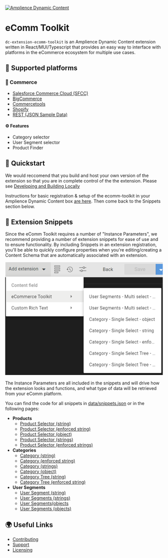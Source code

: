 [![Amplience Dynamic Content](media/header.png)](https://amplience.com/dynamic-content)

# eComm Toolkit

`dc-extension-ecomm-toolkit` is an Amplience Dynamic Content extension written in React/MUI/Typescript that provides an easy way to interface with platforms in the eCommerce ecosystem for multiple use cases.

## 🏢 Supported platforms

### 🛒 Commerce
-   [Salesforce Commerce Cloud (SFCC)](./docs/commerce/sfcc.md)
-   [BigCommerce](./docs/commerce/bigcommerce.md)
-   [Commercetools](./docs/commerce/commercetools.md)
-   [Shopify](./docs/commerce/shopify.md)
-   [REST (JSON Sample Data)](./docs/commerce/rest.md)

#### ⚙️ Features

-   Category selector
-   User Segment selector
-   Product Finder

## 🏁 Quickstart

We would reccomend that you build and host your own version of the extension so that you are in complete control of the the extension. Please see [Developing and Building Locally](./docs/developing%2Bbuilding-locally.md)

Instructions for basic registration & setup of the ecomm-toolkit in your Amplience Dynamic Content box [are here](./docs/extension.md). Then come back to the Snippets section below.

## 🧩 Extension Snippets

Since the eComm Toolkit requires a number of "Instance Parameters", we recommend providing a number of extension snippets for ease of use and to ensure functionality. By including Snippets in an extension registration, you'll be able to quickly configure properties when you're editing/creating a Content Schema that are automatically associated with an extension.

![Extension Snippets](media/ext-snipSelections.png)

The Instance Parameters are all included in the snippets and will drive how the extension looks and functions, and what type of data will be retrieved from your eComm platform.

You can find the code for all snippets in [data/snippets.json](./data/snippets.json) or in the following pages:

- **Products**
  - [Product Selector (string)](./docs/snippets/product-selector-string.md)
  - [Product Selector (enforced string)](./docs/snippets/product-selector-enforced-string.md)
  - [Product Selector (object)](./docs/snippets/product-selector-object.md)
  - [Product Selector (strings)](./docs/snippets/product-selector-strings.md)
  - [Product Selector (enforced strings)](./docs/snippets/product-selector-enforced-strings.md)
- **Categories**
  - [Category (string)](./docs/snippets/category-string.md)
  - [Category (enforced string)](./docs/snippets/category-enforced-string.md)
  - [Category (strings)](./docs/snippets/category-strings.md)
  - [Category (object)](./docs/snippets/category-object.md)
  - [Category Tree (string)](./docs/snippets/category-tree-string.md)
  - [Category Tree (enforced string)](./docs/snippets/category-tree-enforced-string.md)
- **User Segments**
  - [User Segment (string)](./docs/snippets/user-segment-string.md)
  - [User Segments (strings)](./docs/snippets/user-segments-strings.md)
  - [User Segments(objects](./docs/snippets/user-segment-object.md)
  - [User Segments (objects)](./docs/snippets/user-segments-objects.md)

## 🌍 Useful Links

-   [Contributing](./CONTRIBUTING.md)
-   [Support](./support.md)
-   [Licensing](./LICENSE)
